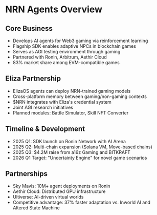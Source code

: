 # NRN Agents Overview

## Core Business
- Develops AI agents for Web3 gaming via reinforcement learning
- Flagship SDK enables adaptive NPCs in blockchain games
- Serves as AGI testing environment through gaming
- Partnered with Ronin, Arbitrum, Aethir Cloud
- 83% market share among EVM-compatible games

## Eliza Partnership
- ElizaOS agents can deploy NRN-trained gaming models
- Cross-platform memory between gaming/non-gaming contexts
- $NRN integrates with Eliza's credential system
- Joint AGI research initiatives
- Planned modules: Battle Simulator, Skill NFT Converter

## Timeline & Development
- 2025 Q1: SDK launch on Ronin Network with AI Arena
- 2025 Q2: Multi-chain expansion (Solana VM, Move-based chains)
- 2025 Q3: $4.2M raise from a16z Gaming and BITKRAFT
- 2026 Q1 Target: "Uncertainty Engine" for novel game scenarios

## Partnerships
- Sky Mavis: 10M+ agent deployments on Ronin
- Aethir Cloud: Distributed GPU infrastructure
- Ultiverse: AI-driven virtual worlds
- Competitive advantage: 37% faster adaptation vs. Inworld AI and Altered State Machine
